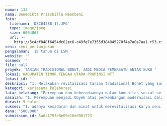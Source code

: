 ```yaml
---
nomor: 133
nama: Benedikta Prischilla Neonbeni
foto:
  filename: 'DSC04288[1].JPG'
  type: image/jpeg
  size: 6004867
  url: >-
    http://5c4cf848f6454dc02ec8-c49fe7e7355d384845270f4a7a0a7aa1.r53.cf2.rackcdn.com/e60d2ba6-13ed-4c73-b6b0-ce024173fe58/DSC04288[1].JPG
seni: seni_pertunjukan
pengalaman: '18 tahun di LSM '
website: ''
sosmed: ''
file: null
proyek: 'TARIAN TRADISIONAL BONET, JADI MEDIA PEMERSATU ANTAR SUKU '
lokasi: KABUPATEN TIMOR TENGAH UTARA PROPINSI NTT
lokasi_id: ''
deskripsi: "1. Melakukan revitalisasi tarian tradisional Bonet yang sudah mulai punah. tarian bonet merupakan salah satu media pemersatu atau menunjukan identitas kedaerahan yang damai. \r\n2. Mendorong pemerintah kabupaten dalam hal dari dinas sektor terkait, Dinas Pariwisata dan kebudayaan membuat regulasi dan untuk mempromosikan karya seni perempuan yang ada di kabupaten TTU propinsi NTT.\r\n 3. membangun kerja sama pihak akademisi dan pelajar SMU dalam kaitannya dengan membangkitkan jiwa nasionalisme melalui cinta karya seni perempuan."
kategori: kerjasama_kolaborasi
latar_belakang: "Perempuan dan keberadaannya dalam komunitas sosial sejak dulu, memiliki peranan pentingyang tidak terlepas dari berbagai kegiatan /aktivitas sosial, baik itu yang bersifat reproduksi, produksi dan sosial itu sendiri. \r\n kami lebih menitik beratkan pada aktivitas sosial seperti; keterlibatan perempuan sebagai aktor pemersatu suku. Dalam berbagai karya seni perempuan, misalnya tari seni tradisional Bonet. \r\nTarian Tradisional BONET, menjadi tarian wajib dalam setiap aktivitas ritual adat, seperti; ritual syukuran menang dalam perang melawan Musuh, ritual Persembahan kepada leluhur atas panenan hasil kebun, ritual kelahiran anak pertama laki laki, ritual Rumah adat dan ritual kawinan adat. Pada jaman dulu, ketika dilaksanakan upacara ritual adat, tarian BONET, menjadi tarian utama pembuka dan penutup acara. Dan biasanya para Ketua suku atau Raja akan mengundang ketua – ketua suku atau Raja-raja dari wilayah lain, sebagai tamu kehormatan. Dan biasanya “mereka” akan datang memenuhi undangan itu dan membawa beberapa anak suku dalam strata kebangsawanan yang belum menikah untuk dicarikan jodoh dari suku yang mengundang."
masalah: "1. Perempuan menjadi Obyek atas perkembangan modernisasi dalam bidang seni tari\r\n2. tarian tradisi Bonet menjadi tidak diminati kalangan anak gadis remaja bahkan masyarakat luas\r\n3. tidak adanya regulasi yang melindungi karya seni perempuan antara lain Bonet"
durasi: 9 bulan
sukses: "1. adanya kesadaran dan minat untuk merevitalisasi karya seni perempuan dalam tarian trasidi Bonet\r\n2. pihak Universitas menjadi corong kampanye merevitalisasi karya seni perempuan\r\n3. phak sekolah SMU memasukan tarian Bonet dalam kurikulum ekstrakurikuler di sekolah\r\n3. pemerintah kabupaten Dinas Pariwisata membuat regulasi mengadakan festifal reguler tarian tradisi Bonet dalam mendatangkan minat Wisatawan"
dana: '500.000'
submission_id: 5a6a179fe8e09e18dd901723
---
```


